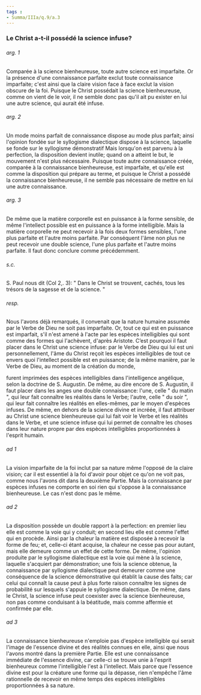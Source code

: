 ```yaml
---
tags : 
- Summa/IIIa/q.9/a.3
---
```


### Le Christ a-t-il possédé la science infuse?

###### arg. 1
Comparée à la science bienheureuse, toute autre science est imparfaite. Or la présence d'une connaissance parfaite exclut toute connaissance imparfaite; c'est ainsi que la claire vision face à face exclut la vision obscure de la foi. Puisque le Christ possédait la science bienheureuse, comme on vient de le voir, il ne semble donc pas qu'il ait pu exister en lui une autre science, qui aurait été infuse. 

###### arg. 2
Un mode moins parfait de connaissance dispose au mode plus parfait; ainsi l'opinion fondée sur le syllogisme dialectique dispose à la science, laquelle se fonde sur le syllogisme démonstratif Mais lorsqu'on est parvenu à la perfection, la disposition devient inutile; quand on a atteint le but, le mouvement n'est plus nécessaire. Puisque toute autre connaissance créée, comparée à la connaissance bienheureuse, est imparfaite, et qu'elle est comme la disposition qui prépare au terme, et puisque le Christ a possédé la connaissance bienheureuse, il ne semble pas nécessaire de mettre en lui une autre connaissance. 

###### arg. 3
De même que la matière corporelle est en puissance à la forme sensible, de même l'intellect possible est en puissance à la forme intelligible. Mais la matière corporelle ne peut recevoir à la fois deux formes sensibles, l'une plus parfaite et l'autre moins parfaite. Par conséquent l'âme non plus ne peut recevoir une double science, l'une plus parfaite et l'autre moins parfaite. Il faut donc conclure comme précédemment. 

###### s.c.
S. Paul nous dit (Col 2,. 3): " Dans le Christ se trouvent, cachés, tous les trésors de la sagesse et de la science. " 

###### resp.
Nous l'avons déjà remarqués, il convenait que la nature humaine assumée par le Verbe de Dieu ne soit pas imparfaite. Or, tout ce qui est en puissance est imparfait, s'il n'est amené à l'acte par les espèces intelligibles qui sont comme des formes qui l'achèvent, d'après Aristote. C’est pourquoi il faut placer dans le Christ une science infuse: par le Verbe de Dieu qui lui est uni personnellement, l'âme du Christ reçoit les espèces intelligibles de tout ce envers quoi l'intellect possible est en puissance; de la même manière, par le Verbe de Dieu, au moment de la création du monde, 

furent imprimées des espèces intelligibles dans l'intelligence angélique, selon la doctrine de S. Augustin. De même, au dire encore de S. Augustin, il faut placer dans les anges une double connaissance: l'une, celle " du matin ", qui leur fait connaître les réalités dans le Verbe; l'autre, celle " du soir ", qui leur fait connaître les réalités en elles-mêmes, par le moyen d'espèces infuses. De même, en dehors de la science divine et incréée, il faut attribuer au Christ une science bienheureuse qui lui fait voir le Verbe et les réalités dans le Verbe, et une science infuse qui lui permet de connaître les choses dans leur nature propre par des espèces intelligibles proportionnées à l'esprit humain. 

###### ad 1
La vision imparfaite de la foi inclut par sa nature même l'opposé de la claire vision; car il est essentiel à la foi d'avoir pour objet ce qu'on ne voit pas, comme nous l'avons dit dans la deuxième Partie. Mais la connaissance par espèces infuses ne comporte en soi rien qui s'oppose à la connaissance bienheureuse. Le cas n'est donc pas le même. 

###### ad 2
La disposition possède un double rapport à la perfection: en premier lieu elle est comme la voie qui y conduit; en second lieu elle est comme l'effet qui en procède. Ainsi par la chaleur la matière est disposée à recevoir la forme de feu; et, celle-ci étant acquise, la chaleur ne cesse pas pour autant, mais elle demeure comme un effet de cette forme. De même, l'opinion produite par le syllogisme dialectique est la voie qui mène à la science, laquelle s'acquiert par démonstration; une fois la science obtenue, la connaissance par syllogisme dialectique peut demeurer comme une conséquence de la science démonstrative qui établit la cause des faits; car celui qui connaît la cause peut à plus forte raison connaître les signes de probabilité sur lesquels s'appuie le syllogisme dialectique. De même, dans le Christ, la science infuse peut coexister avec la science bienheureuse, non pas comme conduisant à la béatitude, mais comme affermie et confirmée par elle. 

###### ad 3
La connaissance bienheureuse n'emploie pas d'espèce intelligible qui serait l'image de l'essence divine et des réalités connues en elle, ainsi que nous l'avons montré dans la première Partie. Elle est une connaissance immédiate de l'essence divine, car celle-ci se trouve unie à l'esprit bienheureux comme l'intelligible l'est à l'intellect. Mais parce que l'essence divine est pour la créature une forme qui la dépasse, rien n'empêche l'âme rationnelle de recevoir en même temps des espèces intelligibles proportionnées à sa nature. 

